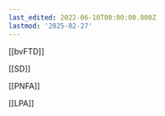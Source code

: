 ```yaml
---
last_edited: 2022-06-10T00:00:00.000Z
lastmod: '2025-02-27'
---
```





  

[[bvFTD]]

[[SD]]

[[PNFA]]

[[LPA]]

